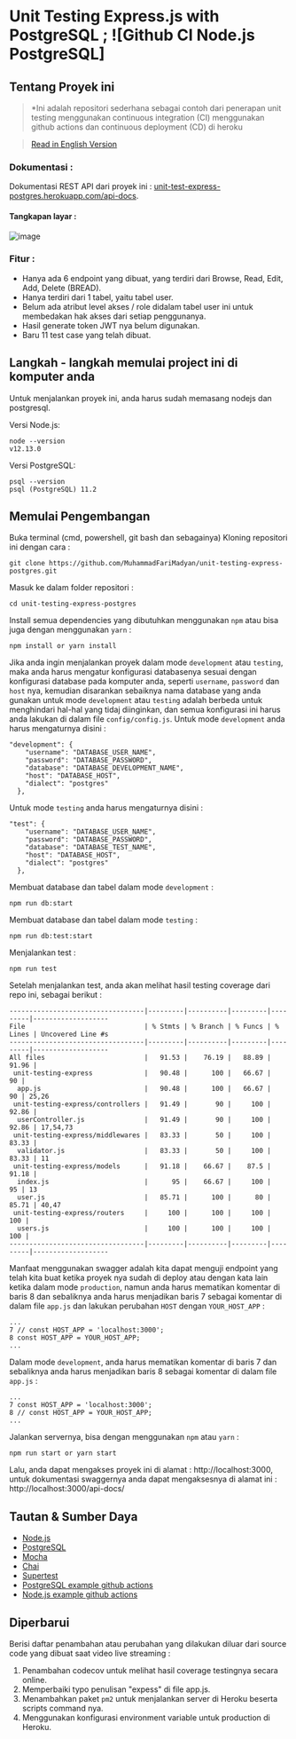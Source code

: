 # Unit Testing Express.js with PostgreSQL ; ![Github CI Node.js PostgreSQL]

## Tentang Proyek ini
> *Ini adalah repositori sederhana sebagai contoh dari penerapan unit testing menggunakan continuous integration (CI) menggunakan github actions dan continuous deployment (CD) di heroku

> [Read in English Version](README.en.md)
### Dokumentasi : 
Dokumentasi REST API dari proyek ini : [unit-test-express-postgres.herokuapp.com/api-docs](https://unit-test-express-postgres.herokuapp.com/api-docs).
#### Tangkapan layar :
![image](https://user-images.githubusercontent.com/7545546/75762344-18603c80-5d6d-11ea-9f7e-f0942b85cec4.png) 

### Fitur :
- Hanya ada 6 endpoint yang dibuat, yang terdiri dari Browse, Read, Edit, Add, Delete (BREAD).
- Hanya terdiri dari 1 tabel, yaitu tabel user.
- Belum ada atribut level akses / role didalam tabel user ini untuk membedakan hak akses dari setiap penggunanya.
- Hasil generate token JWT nya belum digunakan.
- Baru 11 test case yang telah dibuat.

## Langkah - langkah memulai project ini di komputer anda
Untuk menjalankan proyek ini, anda harus sudah memasang nodejs dan postgresql.

Versi Node.js:
```
node --version
v12.13.0
```
Versi PostgreSQL:
```
psql --version
psql (PostgreSQL) 11.2
```

## Memulai Pengembangan
Buka terminal (cmd, powershell, git bash dan sebagainya)
Kloning repositori ini dengan cara :
```
git clone https://github.com/MuhammadFariMadyan/unit-testing-express-postgres.git
```
Masuk ke dalam folder repositori :
```
cd unit-testing-express-postgres
```
Install semua dependencies yang dibutuhkan menggunakan `npm` atau bisa juga dengan menggunakan `yarn` :
```
npm install or yarn install
```
Jika anda ingin menjalankan proyek dalam mode `development` atau `testing`, maka anda harus mengatur konfigurasi databasenya sesuai dengan konfigurasi database pada komputer anda, seperti `username`, `password` dan `host` nya, kemudian disarankan sebaiknya nama database yang anda gunakan untuk mode `development` atau `testing` adalah berbeda untuk menghindari hal-hal yang tidaj diinginkan, dan semua konfigurasi ini harus anda lakukan di dalam file `config/config.js`. 
Untuk mode `development` anda harus mengaturnya disini :
```
"development": {
    "username": "DATABASE_USER_NAME",
    "password": "DATABASE_PASSWORD",
    "database": "DATABASE_DEVELOPMENT_NAME",
    "host": "DATABASE_HOST",
    "dialect": "postgres"
  },
```
Untuk mode `testing` anda harus mengaturnya disini :
```
"test": {
    "username": "DATABASE_USER_NAME",
    "password": "DATABASE_PASSWORD",
    "database": "DATABASE_TEST_NAME",
    "host": "DATABASE_HOST",
    "dialect": "postgres"
  },
```
Membuat database dan tabel dalam mode `development` :
```
npm run db:start
```
Membuat database dan tabel dalam mode `testing` :
```
npm run db:test:start
```
Menjalankan test :
```
npm run test
```
Setelah menjalankan test, anda akan melihat hasil testing coverage dari repo ini, sebagai berikut :
```
----------------------------------|---------|----------|---------|---------|-------------------
File                              | % Stmts | % Branch | % Funcs | % Lines | Uncovered Line #s
----------------------------------|---------|----------|---------|---------|-------------------
All files                         |   91.53 |    76.19 |   88.89 |   91.96 | 
 unit-testing-express             |   90.48 |      100 |   66.67 |      90 | 
  app.js                          |   90.48 |      100 |   66.67 |      90 | 25,26
 unit-testing-express/controllers |   91.49 |       90 |     100 |   92.86 | 
  userController.js               |   91.49 |       90 |     100 |   92.86 | 17,54,73
 unit-testing-express/middlewares |   83.33 |       50 |     100 |   83.33 | 
  validator.js                    |   83.33 |       50 |     100 |   83.33 | 11
 unit-testing-express/models      |   91.18 |    66.67 |    87.5 |   91.18 | 
  index.js                        |      95 |    66.67 |     100 |      95 | 13
  user.js                         |   85.71 |      100 |      80 |   85.71 | 40,47
 unit-testing-express/routers     |     100 |      100 |     100 |     100 | 
  users.js                        |     100 |      100 |     100 |     100 | 
----------------------------------|---------|----------|---------|---------|-------------------
```
Manfaat menggunakan swagger adalah kita dapat menguji endpoint yang telah kita buat ketika proyek nya sudah di deploy atau dengan kata lain ketika dalam mode `production`, namun anda harus mematikan komentar di baris 8 dan sebaliknya anda harus menjadikan baris 7 sebagai komentar di dalam file `app.js` dan lakukan perubahan `HOST` dengan `YOUR_HOST_APP` :
```
...
7 // const HOST_APP = 'localhost:3000';
8 const HOST_APP = YOUR_HOST_APP;
...
```
Dalam mode `development`, anda harus mematikan komentar di baris 7 dan sebaliknya anda harus menjadikan baris 8 sebagai komentar di dalam file `app.js` :
```
...
7 const HOST_APP = 'localhost:3000';
8 // const HOST_APP = YOUR_HOST_APP;
...
```
Jalankan servernya, bisa dengan menggunakan `npm` atau `yarn` :
```
npm run start or yarn start
```
Lalu, anda dapat mengakses proyek ini di alamat : http://localhost:3000, untuk dokumentasi swaggernya anda dapat mengaksesnya di alamat ini : http://localhost:3000/api-docs/


## Tautan & Sumber Daya
- [Node.js](https://nodejs.org/en/download)
- [PostgreSQL](https://www.postgresql.org/download)
- [Mocha](https://mochajs.org)
- [Chai](https://www.chaijs.com)
- [Supertest](https://github.com/visionmedia/supertest)
- [PostgreSQL example github actions](https://github.com/actions/example-services/blob/master/.github/workflows/postgres-service.yml)
- [Node.js example github actions](https://github.com/actions/starter-workflows/blob/master/ci/node.js.yml)

## Diperbarui
Berisi daftar penambahan atau perubahan yang dilakukan diluar dari source code yang dibuat saat video live streaming :
1. Penambahan codecov untuk melihat hasil coverage testingnya secara online.
2. Memperbaiki typo penulisan "expess" di file app.js.
3. Menambahkan paket `pm2` untuk menjalankan server di Heroku beserta scripts command nya.
4. Menggunakan konfigurasi environment variable untuk production di Heroku.
